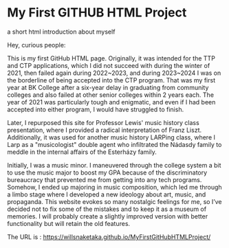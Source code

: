 # My First GITHUB HTML Project
a short html introduction about myself

Hey, curious people: 

This is my first GitHub HTML page. Originally, it was intended for the TTP and CTP applications, which I did not succeed with during the winter of 2021, then failed again during 2022~2023, and during 2023~2024 I was on the borderline of being accepted into the CTP program. That was my first year at BK College after a six-year delay in graduating from community colleges and also failed at other senior colleges within 2 years each. The year of 2021 was particularly tough and enigmatic, and even if I had been accepted into either program, I would have struggled to finish.

Later, I repurposed this site for Professor Lewis' music history class presentation, where I provided a radical interpretation of Franz Liszt. Additionally, it was used for another music history LARPing class, where I Larp as a "musicologist" double agent who infiltrated the Nádasdy family to meddle in the internal affairs of the Esterházy family.

Initially, I was a music minor. I maneuvered through the college system a bit to use the music major to boost my GPA because of the discriminatory bureaucracy that prevented me from getting into any tech programs. Somehow, I ended up majoring in music composition, which led me through a limbo stage where I developed a new ideology about art, music, and propaganda. This website evokes so many nostalgic feelings for me, so I’ve decided not to fix some of the mistakes and to keep it as a museum of memories. I will probably create a slightly improved version with better functionality but will retain the old features.

The URL is :
https://willsnaketaka.github.io/MyFirstGitHubHTMLProject/
